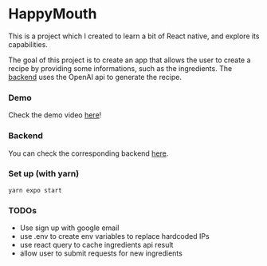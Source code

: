 # HappyMouth

This is a project which I created to learn a bit of React native, and explore its capabilities. 

The goal of  this  project is to create an app that allows the user to create a recipe by providing some informations, such as the ingredients. The [backend](https://github.com/rubengomes8/HappyMouthBackend) uses the OpenAI api to generate the recipe. 

### Demo
Check the demo video [here](quick_demo.mov)!

### Backend
You can check the corresponding backend [here](https://github.com/rubengomes8/HappyMouthBackend). 

### Set up (with yarn)
``` yarn expo start ```

### TODOs
- Use sign up with google email
- use .env to create env variables to replace hardcoded IPs
- use react query to cache ingredients api result
- allow user to submit requests for new ingredients
